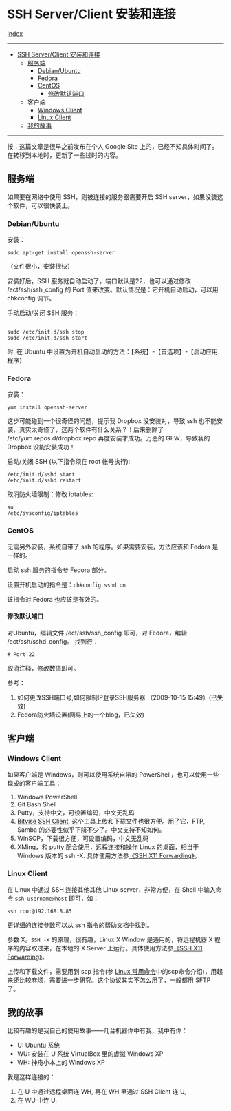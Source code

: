 # SSH Server/Client 安装和连接

[Index](index.md)

---

- [SSH Server/Client 安装和连接](#ssh-serverclient-安装和连接)
  - [服务端](#服务端)
    - [Debian/Ubuntu](#debianubuntu)
    - [Fedora](#fedora)
    - [CentOS](#centos)
      - [修改默认端口](#修改默认端口)
  - [客户端](#客户端)
    - [Windows Client](#windows-client)
    - [Linux Client](#linux-client)
  - [我的故事](#我的故事)

---

按：这篇文章是很早之前发布在个人 Google Site 上的，已经不知具体时间了。在转移到本地时，更新了一些过时的内容。

## 服务端

如果要在网络中使用 SSH，则被连接的服务器需要开启 SSH server，如果没装这个软件，可以很快装上。

### Debian/Ubuntu

安装：

```shell
sudo apt-get install openssh-server
```

（文件很小，安装很快）

安装好后，SSH 服务就自动启动了，端口默认是22，也可以通过修改 /ect/ssh/ssh_config 的 Port 值来改变。默认情况是：它开机自动启动，可以用 chkconfig 调节。

手动启动/关闭 SSH 服务：

```shell

sudo /etc/init.d/ssh stop
sudo /etc/init.d/ssh start
```

附: 在 Ubuntu 中设置为开机自动启动的方法：【系统】-【首选项】-【启动应用程序】

### Fedora

安装：

```shell
yum install openssh-server
```

这步可能碰到一个很奇怪的问题，提示我 Dropbox 没安装对，导致 ssh 也不能安装，真实太奇怪了，这两个软件有什么关系？！后来删除了 /etc/yum.repos.d/dropbox.repo 再度安装才成功。万恶的 GFW，导致我的 Dropbox 没能安装成功！

启动/关闭 SSH (以下指令须在 root 帐号执行):

```shell
/etc/init.d/sshd start
/etc/init.d/sshd restart
```

取消防火墙限制：修改 iptables:

```shell
su
/etc/sysconfig/iptables   
```

### CentOS

无需另外安装，系统自带了 ssh 的程序。如果需要安装，方法应该和 Fedora 是一样的。

启动 ssh 服务的指令参 Fedora 部分。

设置开机启动的指令是：`chkconfig sshd on`

该指令对 Fedora 也应该是有效的。

#### 修改默认端口

对Ubuntu，编辑文件 /ect/ssh/ssh_config 即可，对 Fedora，编辑 /ect/ssh/sshd_config。
找到行：

```plaintext
# Port 22
```

取消注释，修改数值即可。
   
参考：

1. 如何更改SSH端口号,如何限制IP登录SSH服务器 （2009-10-15 15:49）(已失效)
2. Fedora防火墙设置(网易上的一个blog，已失效)

## 客户端

### Windows Client

如果客户端是 Windows，则可以使用系统自带的 PowerShell，也可以使用一些现成的客户端工具：

1. Windows PowerShell
2. Git Bash Shell
3. Putty，支持中文，可设置编码，中文无乱码
4. [Bitvise SSH Client](https://bitvise.com/ssh-client-download), 这个工具上传和下载文件也很方便。用了它，FTP, Samba 的必要性似乎下降不少了。中文支持不知如何。
5. WinSCP，下载很方便，可设置编码，中文无乱码
6. XMing，和 putty 配合使用，远程连接和操作 Linux 的桌面，相当于 Windows 版本的 ssh -X. 具体使用方法参[《SSH X11 Forwarding》](ssh_x_forwarding.md)。

### Linux Client

在 Linux 中通过 SSH 连接其他其他 Linux server，非常方便，在 Shell 中输入命令 `ssh username@host` 即可，如：

```shell
ssh root@192.168.8.85
```

更详细的连接参数可以从 ssh 指令的帮助文档中找到。

参数 X。`SSH -X` 的原理，很有趣，Linux X Window 是通用的，将远程机器 X 程序的内容取过来，在本地的 X Server 上运行。具体使用方法参[《SSH X11 Forwarding》](ssh_x_forwarding.md)。

上传和下载文件，需要用到 scp 指令(参 [Linux 常用命令](https://sites.google.com/site/iridiumsite/it/os/linux/commands)中的scp命令介绍)，用起来还比较麻烦，需要进一步研究。这个协议其实不怎么用了，一般都用 SFTP 了。

## 我的故事

比较有趣的是我自己的使用故事——几台机器你中有我，我中有你：
- U: Ubuntu 系统
- WU: 安装在 U 系统 VirtualBox 里的虚拟 Windows XP
- WH: 神舟小本上的 Windows XP

我是这样连接的：

1. 在 U 中通过远程桌面连 WH, 再在 WH 里通过 SSH Client 连 U,
2. 在 WU 中连 U.